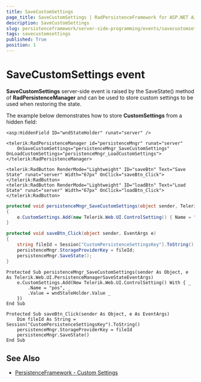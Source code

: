 ```yaml
---
title: SaveCustomSettings
page_title: SaveCustomSettings | RadPersistenceFramework for ASP.NET AJAX Documentation
description: SaveCustomSettings
slug: persistenceframework/server-side-programming/events/savecustomsettings
tags: savecustomsettings
published: True
position: 1
---
```


# SaveCustomSettings event

**SaveCustomSettings** server-side event is raised by the SaveState() method of **RadPersistenceManager** and can be used to store custom settings to be used when restoring the state.

The example below demonstrates how to store **CustomSettings** from a hidden field:

````ASP.NET
<asp:HiddenField ID="wndStateHolder" runat="server" />

<telerik:RadPersistenceManager id="persistenceMngr" runat="server"
	OnSaveCustomSettings="persistenceMngr_SaveCustomSettings" OnLoadCustomSettings="persistenceMngr_LoadCustomSettings">
</telerik:RadPersistenceManager>

<telerik:RadButton RenderMode="Lightweight" ID="saveBtn" Text="Save State" runat="server" Width="67px" OnClick="saveBtn_Click">
</telerik:RadButton>
<telerik:RadButton RenderMode="Lightweight" ID="loadBtn" Text="Load State" runat="server" Width="67px" OnClick="loadBtn_Click">
</telerik:RadButton>
````
````C#
protected void persistenceMngr_SaveCustomSettings(object sender, Telerik.Web.UI.PersistenceManagerSaveStateEventArgs e)
{
	e.CustomSettings.Add(new Telerik.Web.UI.ControlSetting() { Name = "pos", Value = wndStateHolder.Value });
}

protected void saveBtn_Click(object sender, EventArgs e)
{
	string fileId = Session["CustomPersistenceSettingsKey"].ToString();
	persistenceMngr.StorageProviderKey = fileId;
	persistenceMngr.SaveState();
}
````
````VB
Protected Sub persistenceMngr_SaveCustomSettings(sender As Object, e As Telerik.Web.UI.PersistenceManagerSaveStateEventArgs)
	e.CustomSettings.Add(New Telerik.Web.UI.ControlSetting() With { _
		.Name = "pos", _
		.Value = wndStateHolder.Value _
	})
End Sub

Protected Sub saveBtn_Click(sender As Object, e As EventArgs)
	Dim fileId As String = Session("CustomPersistenceSettingsKey").ToString()
	persistenceMngr.StorageProviderKey = fileId
	persistenceMngr.SaveState()
End Sub
````


## See Also

 * [PersistenceFramework - Custom Settings](https://demos.telerik.com/aspnet-ajax/persistenceframework/examples/customsettings/defaultcs.aspx)

